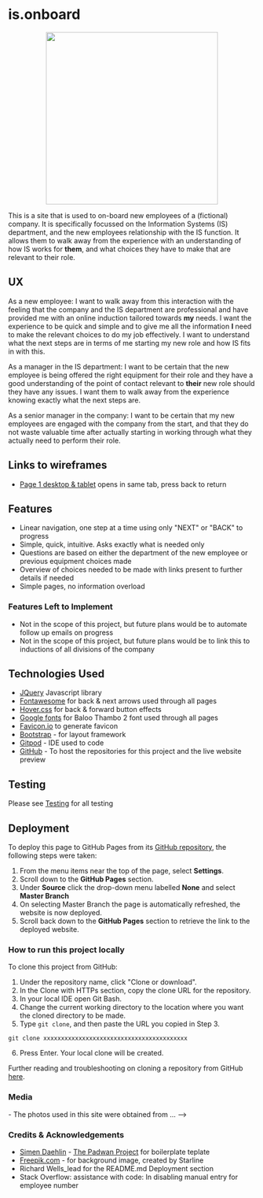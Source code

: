 # is.onboard


<div align="center">
<img src="xxxxxxxxxxxx" height="350" width="350">
</div>

This is a site that is used to on-board new employees of a (fictional) company. It is specifically focussed on the Information Systems (IS) department, and the new employees 
relationship with the IS function. It allows them to walk away from the experience with an understanding of how IS works for **them**, and what choices they have to make that are relevant to their role. 

## UX

As a new employee: I want to walk away from this interaction with the feeling that the company and the IS department are professional and have provided me with 
an online induction tailored towards **my** needs. I want the experience to be quick and simple and to give me all the information **I** need to make the relevant choices to 
do my job effectively. I want to understand what the next steps are in terms of me starting my new role and how IS fits in with this.

As a manager in the IS department: I want to be certain that the new employee is being offered the right equipment for their role and they have a good understanding of 
the point of contact relevant to **their** new role should they have any issues. I want them to walk away from the experience knowing exactly what the next steps are.

As a senior manager in the company: I want to be certain that my new employees are engaged with the company from the start, and that they do not waste valuable 
time after actually starting in working through what they actually need to perform their role.


## Links to wireframes

- [Page 1 desktop & tablet](assets/wireframes/p1desktoptablet.png) opens in same tab, press back to return

## Features

- Linear navigation, one step at a time using only "NEXT" or "BACK" to progress
- Simple, quick, intuitive. Asks exactly what is needed only
- Questions are based on either the department of the new employee or previous equipment choices made
- Overview of choices needed to be made with links present to further details if needed
- Simple pages, no information overload


### Features Left to Implement

- Not in the scope of this project, but future plans would be to automate follow up emails on progress
- Not in the scope of this project, but future plans would be to link this to inductions of all divisions of the company

## Technologies Used

- [JQuery](https://jquery.com) Javascript library
- [Fontawesome](https://fontawesome.com/) for back & next arrows used through all pages
- [Hover.css](https://ianlunn.github.io/Hover/) for back & forward button effects
- [Google fonts](https://fonts.google.com/) for Baloo Thambo 2 font used through all pages
- [Favicon.io](https://favicon.io/) to generate favicon
- [Bootstrap](https://getbootstrap.com/) - for layout framework
- [Gitpod](https://www.gitpod.io/) - IDE used to code
- [GitHub](https://github.com/) - To host the repositories for this project and the live website preview


## Testing

Please see [Testing](TESTING.md) for all testing

## Deployment

To deploy this page to GitHub Pages from its [GitHub repository](xxxxxxxxxxxxxxxxxxxxxxxxxxxxx), the following steps were taken: 

1. From the menu items near the top of the page, select **Settings**.
2. Scroll down to the **GitHub Pages** section.
3. Under **Source** click the drop-down menu labelled **None** and select **Master Branch**
4. On selecting Master Branch the page is automatically refreshed, the website is now deployed. 
5. Scroll back down to the **GitHub Pages** section to retrieve the link to the deployed website.
 

### How to run this project locally

To clone this project from GitHub:

1. Under the repository name, click "Clone or download".
2. In the Clone with HTTPs section, copy the clone URL for the repository. 
3. In your local IDE open Git Bash.
4. Change the current working directory to the location where you want the cloned directory to be made.
5. Type ```git clone```, and then paste the URL you copied in Step 3.
```console
git clone xxxxxxxxxxxxxxxxxxxxxxxxxxxxxxxxxxxxxxxxx
```
6. Press Enter. Your local clone will be created.

Further reading and troubleshooting on cloning a repository from GitHub [here](https://help.github.com/en/articles/cloning-a-repository).

### Media

<!-->
- The photos used in this site were obtained from ...
-->

### Credits & Acknowledgements

- [Simen Daehlin](https://github.com/Eventyret) - [The Padwan Project](https://github.com/Eventyret/Padawan) for boilerplate teplate
- [Freepik.com](https://www.freepik.com/free-photos-vectors/background") - for background image, created by Starline
- Richard Wells_lead for the README.md Deployment section
- Stack Overflow: assistance with code: In disabling manual entry for employee number